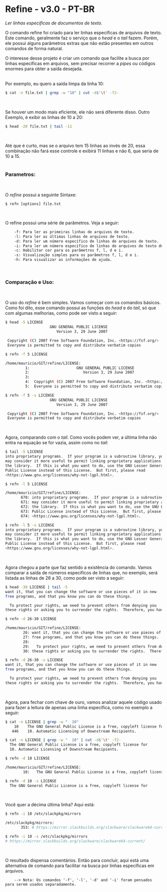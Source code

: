 # Refine - v3.0 - PT-BR
*Ler linhas específicas de documentos de texto.*
<br/>

O comando refine foi criado para ler linhas específicas de arquivos de texto. Este comando, geralmente faz o serviço que o *head* e o *tail* fazem. Porém, ele possui alguns parâmetros extras que não estão presentes em outros comandos de forma natural.

O interesse desse projeto é criar um comando que facilite a busca por linhas específicas em arquivos, sem precisar recorrer a *pipes* ou códigos enormes para obter a saída desejada.
<br/><br/>

Por exemplo, eu quero a saída limpa da linha 10:
```sh
$ cat -n file.txt | grep -w "10" | cut -d$'\t' -f2-
```
<br/>

Se houver um modo mais eficiente, ele não será diferente disso. Outro Exemplo, é exibir as linhas de 10 a 20:
```sh
$ head -20 file.txt | tail -11
```
<br/>

Até que é curto, mas se o arquivo tem 15 linhas ao invés de 20, essa combinação não fará esse controle e exibirá 11 linhas e não 6, que seria de 10 a 15.
<br/><br/>

### Parametros:
<br/>

O *refine* possui a seguinte Sintaxe:
```
$ refn [options] file.txt
```
<br/>

O refine possui uma série de parâmetros. Veja a seguir:
```sh
    -f: Para ler as primeiras linhas de arquivos de texto.
    -l: Para ler as últimas linhas de arquivos de texto.
  	-d: Para ler um número específico de linhas de arquivos de texto.
    -i: Para ler um número específico de linhas de arquivos de texto de forma invertida.
    -c: Habilitar cor para os parâmetros f, l, d e i.
    -s: Visualização simples para os parâmetros f, l, d e i.
    -h: Para visualizar as informações de ajuda.
```
<br/>

### Comparação e Uso:
<br>

O uso do *refine* é bem simples. Vamos começar com os comandos básicos. Como foi dito, esse comando possui as funções do *head* e do *tail*, só que com algumas melhorias, como pode ser visto a seguir:
```sh
$ head -5 LICENSE 
                    GNU GENERAL PUBLIC LICENSE
                       Version 3, 29 June 2007

 Copyright (C) 2007 Free Software Foundation, Inc. <https://fsf.org/>
 Everyone is permitted to copy and distribute verbatim copies
```
```sh
$ refn -f 5 LICENSE 

/home/mauricio/GIT/refine/LICENSE:
         1:                     GNU GENERAL PUBLIC LICENSE
         2:                        Version 3, 29 June 2007
         3: 
         4:  Copyright (C) 2007 Free Software Foundation, Inc. <https://fsf.org/>
         5:  Everyone is permitted to copy and distribute verbatim copies
```
```sh
$ refn -f 5 -s LICENSE 
                    GNU GENERAL PUBLIC LICENSE
                       Version 3, 29 June 2007

 Copyright (C) 2007 Free Software Foundation, Inc. <https://fsf.org/>
 Everyone is permitted to copy and distribute verbatim copies
```
<br/>

Agora, comparando com o *tail*. Como vocês podem ver, a última linha não entra na equação se for vazia, assim como no *tail*:
```sh
$ tail -5 LICENSE 
into proprietary programs.  If your program is a subroutine library, you
may consider it more useful to permit linking proprietary applications with
the library.  If this is what you want to do, use the GNU Lesser General
Public License instead of this License.  But first, please read
<https://www.gnu.org/licenses/why-not-lgpl.html>.
```
```sh
$ refn -l 5 LICENSE 

/home/mauricio/GIT/refine/LICENSE:
       670: into proprietary programs.  If your program is a subroutine library, you
       671: may consider it more useful to permit linking proprietary applications with
       672: the library.  If this is what you want to do, use the GNU Lesser General
       673: Public License instead of this License.  But first, please read
       674: <https://www.gnu.org/licenses/why-not-lgpl.html>.
```
```sh
$ refn -l 5 -s LICENSE 
into proprietary programs.  If your program is a subroutine library, you
may consider it more useful to permit linking proprietary applications with
the library.  If this is what you want to do, use the GNU Lesser General
Public License instead of this License.  But first, please read
<https://www.gnu.org/licenses/why-not-lgpl.html>.
```
<br/>

Agora chegou a parte que faz sentido a existência do comando. Vamos comparar a saída de números específicos de linhas que, no exemplo, será listada as linhas de 26 a 30, como pode ser visto a seguir:
```sh
$ head -30 LICENSE | tail -5
want it, that you can change the software or use pieces of it in new
free programs, and that you know you can do these things.

  To protect your rights, we need to prevent others from denying you
these rights or asking you to surrender the rights.  Therefore, you have
```
```sh
$ refn -d 26-30 LICENSE 

/home/mauricio/GIT/refine/LICENSE:
        26: want it, that you can change the software or use pieces of it in new
        27: free programs, and that you know you can do these things.
        28: 
        29:   To protect your rights, we need to prevent others from denying you
        30: these rights or asking you to surrender the rights.  Therefore, you have
```
```sh
$ refn -d 26-30 -s LICENSE 
want it, that you can change the software or use pieces of it in new
free programs, and that you know you can do these things.

  To protect your rights, we need to prevent others from denying you
these rights or asking you to surrender the rights.  Therefore, you have
```
<br/>

Agora, para fechar com chave de ouro, vamos analizar aquele código usado para fazer a leitura de apenas uma linha específica, como no exemplo a seguir:
```sh
$ cat -n LICENSE | grep -w "  10"
    10    The GNU General Public License is a free, copyleft license for
   446    10. Automatic Licensing of Downstream Recipients.
```
```sh
$ cat -n LICENSE | grep -w "  10" | cut -d$'\t' -f2-
  The GNU General Public License is a free, copyleft license for
  10. Automatic Licensing of Downstream Recipients.
```
```sh
$ refn -d 10 LICENSE 

/home/mauricio/GIT/refine/LICENSE:
        10:   The GNU General Public License is a free, copyleft license for
```
```sh
$ refn -d 10 -s LICENSE 
  The GNU General Public License is a free, copyleft license for
```
<br/>

Você quer a décima última linha? Aqui está:
```sh
$ refn -i 10 /etc/slackpkg/mirrors 

/etc/slackpkg/mirrors:
       353: # https://mirror.slackbuilds.org/slackware/slackware64-current/
```
```sh
$ refn -i 10 -s /etc/slackpkg/mirrors 
# https://mirror.slackbuilds.org/slackware/slackware64-current/
```
<br/>

O resultado dispensa comentários. Então para concluir, aqui está uma alternativa de comando para facilitar na busca por linhas específicas em arquivos.

        --> Nota: Os comandos '-f', '-l', '-d' and '-i' foram pensados para serem usados separadamente.
